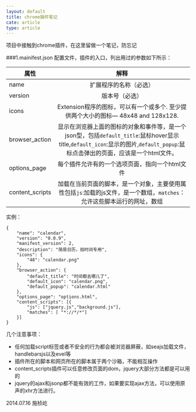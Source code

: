 ```yaml
---
layout: default
title: chrome插件笔记
cate: article
type: article
---
```


项目中接触到chrome插件，在这里留做一个笔记，防忘记

###1.mainifest.json
配置文件，插件的入口，列出用过的参数如下所示：

| 属性          | 解释          |
| ------------- |:-------------:|
| name      	| 扩展程序的名称（必选）|
| version      | 版本号（必选）    |   
| icons		   | Extension程序的图标，可以有一个或多个. 至少提供两个大小的图标— 48x48 and 128x128.  | 
| browser_action | 显示在浏览器上面的图标的对象和事件等，是一个json型，包括`default_title`:鼠标hover显示title,`default_icon`:显示的图片,`default_popup`:鼠标点击弹出的页面，应该是一个html文件。 |  
| options_page | 每个插件允许有的一个选项页面，指向一个html文件 |  
| content_scripts | 加载在当前页面的脚本，是一个对象，主要使用属性包括`js`:加载的js文件，是一个数组，`matches`：允许这些脚本运行的网址，数组 | 

实例：

	{
    	"name": "calendar",
    	"version": "0.0.9",
    	"manifest_version": 2,
    	"description": "简易日历，拍时间专用",
    	"icons": {
    	    "48": "calendar.png"
    	},
    	"browser_action": {
    	    "default_title": "时间都去哪儿了",
    	    "default_icon": "calendar.png",
    	    "default_popup": "calendar.html"
   	 	},
    	"options_page": "options.html",
    	"content_scripts": [{
    	    "js": ["jquery.js","background.js"],
    	    "matches": [ "*://*/*"]
    	}]
	}
	
几个注意事项：

+ 任何加载script标签或者不安全的行为都会被浏览器屏蔽，如seajs加载文件，handlebarsjs以及evel等
+ 插件所在的脚本和网页所在的脚本属于两个沙箱，不能相互操作
+ content_scripts插件可以任意修改页面的dom，jquery大部分方法都是可以用的
+ jquery的ajax和jsonp都不能有效的工作，如果要实现ajax方法，可以使用原声的xhr方法进行。
	

2014.07.16 施桢屹



	


	

	

	

	
  
  
  
  
  
  





